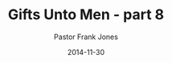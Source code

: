 ---
lunr: "true"
title: "Gifts Unto Men - part 8"
author: "Pastor Frank Jones"
postDate: "11-30-2014"
date: 2014-11-30
category: "sermons"
slug: "2014/11/ffc_11302014"
icon: microphone
audioLink: "ffc_11302014"
tags: [gifts, vessel]
mp3: "ffc_11302014/11302014.mp3"
ogg: "ffc_11302014/11302014.ogg"
linkurl: "https://archive.org/download/ffc_11302014/ffc_11302014_files.xml"
ipath: "https://archive.org/download/ffc_11302014/11302014.mp3"
layout: sermon.html
---